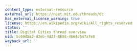 ```yaml
---
content_type: external-resource
external_url: https://neet.mit.edu/threads/dc
has_external_license_warning: true
license: https://en.wikipedia.org/wiki/All_rights_reserved
status: ''
title: Digital Cities thread overview
uid: 5c69d5a2-d2eb-4d2f-8b8d-4664c647a7e8
wayback_url: ''
---
```

